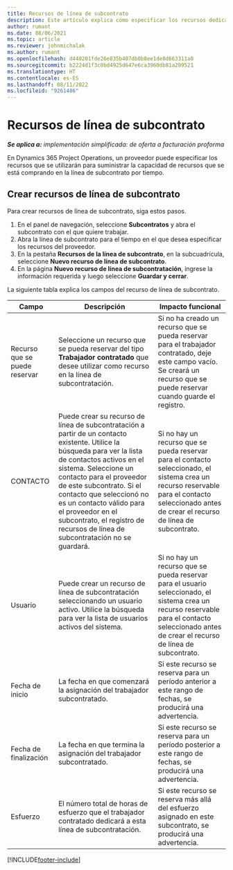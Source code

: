 ```yaml
---
title: Recursos de línea de subcontrato
description: Este artículo explica cómo especificar los recursos dedicados que proporciona el proveedor para una línea de subcontrato específica por tiempo.
author: rumant
ms.date: 08/06/2021
ms.topic: article
ms.reviewer: johnmichalak
ms.author: rumant
ms.openlocfilehash: d440201fde26e835b407db0b8ee1de8d663311a0
ms.sourcegitcommit: b2224d1f3c0bd4925d647e6ca3960db81a209521
ms.translationtype: HT
ms.contentlocale: es-ES
ms.lasthandoff: 08/11/2022
ms.locfileid: "9261486"
---
```

# <a name="subcontract-line-resources"></a>Recursos de línea de subcontrato

_**Se aplica a:** implementación simplificada: de oferta a facturación proforma_

En Dynamics 365 Project Operations, un proveedor puede especificar los recursos que se utilizarán para suministrar la capacidad de recursos que se está comprando en la línea de subcontrato por tiempo.

## <a name="create-subcontract-line-resources"></a>Crear recursos de línea de subcontrato

Para crear recursos de línea de subcontrato, siga estos pasos.

1. En el panel de navegación, seleccione **Subcontratos** y abra el subcontrato con el que quiere trabajar.
2. Abra la línea de subcontrato para el tiempo en el que desea especificar los recursos del proveedor.
3. En la pestaña **Recursos de la línea de subcontrato**, en la subcuadrícula, seleccione **Nuevo recurso de línea de subcontrato**.
4. En la página **Nuevo recurso de línea de subcontratación**, ingrese la información requerida y luego seleccione **Guardar y cerrar**.

La siguiente tabla explica los campos del recurso de línea de subcontrato.

| Campo | Descripción | Impacto funcional |
| ----- | ----------- | ----------------- |
| Recurso que se puede reservar | Seleccione un recurso que se pueda reservar del tipo **Trabajador contratado** que desee utilizar como recurso en la línea de subcontratación.| Si no ha creado un recurso que se pueda reservar para el trabajador contratado, deje este campo vacío. Se creará un recurso que se puede reservar cuando guarde el registro.  |
| CONTACTO | Puede crear su recurso de línea de subcontratación a partir de un contacto existente. Utilice la búsqueda para ver la lista de contactos activos en el sistema. Seleccione un contacto para el proveedor de este subcontrato. Si el contacto que seleccionó no es un contacto válido para el proveedor en el subcontrato, el registro de recursos de línea de subcontratación no se guardará.| Si no hay un recurso que se pueda reservar para el contacto seleccionado, el sistema crea un recurso reservable para el contacto seleccionado antes de crear el recurso de línea de subcontrato. |
| Usuario | Puede crear un recurso de línea de subcontratación seleccionando un usuario activo. Utilice la búsqueda para ver la lista de usuarios activos del sistema.| Si no hay un recurso que se pueda reservar para el usuario seleccionado, el sistema crea un recurso reservable para el contacto seleccionado antes de crear el recurso de línea de subcontrato. |
| Fecha de inicio | La fecha en que comenzará la asignación del trabajador subcontratado.| Si este recurso se reserva para un período anterior a este rango de fechas, se producirá una advertencia. |
| Fecha de finalización | La fecha en que termina la asignación del trabajador subcontratado.| Si este recurso se reserva para un período posterior a este rango de fechas, se producirá una advertencia. |
| Esfuerzo | El número total de horas de esfuerzo que el trabajador contratado dedicará a esta línea de subcontratación.| Si este recurso se reserva más allá del esfuerzo asignado en este subcontrato, se producirá una advertencia. |


[!INCLUDE[footer-include](../../includes/footer-banner.md)]
